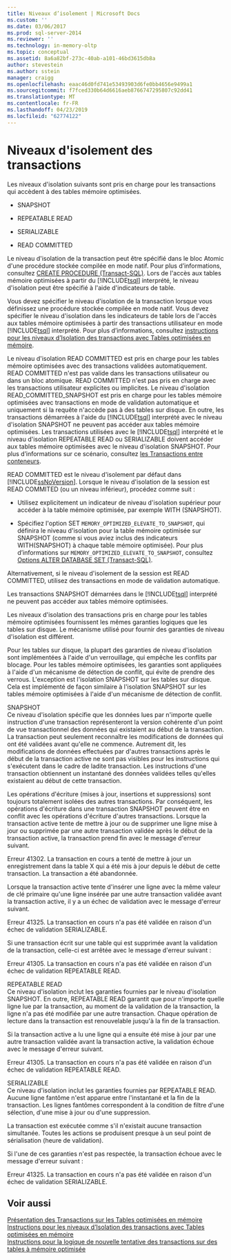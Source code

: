 ```yaml
---
title: Niveaux d’isolement | Microsoft Docs
ms.custom: ''
ms.date: 03/06/2017
ms.prod: sql-server-2014
ms.reviewer: ''
ms.technology: in-memory-oltp
ms.topic: conceptual
ms.assetid: 8a6a82bf-273c-40ab-a101-46bd3615db8a
author: stevestein
ms.author: sstein
manager: craigg
ms.openlocfilehash: eaac46d0fd741e53493903d6fe0bb4656e9499a1
ms.sourcegitcommit: f7fced330b64d6616aeb8766747295807c92dd41
ms.translationtype: MT
ms.contentlocale: fr-FR
ms.lasthandoff: 04/23/2019
ms.locfileid: "62774122"
---
```

# <a name="transaction-isolation-levels"></a>Niveaux d'isolement des transactions
  Les niveaux d'isolation suivants sont pris en charge pour les transactions qui accèdent à des tables mémoire optimisées.  
  
-   SNAPSHOT  
  
-   REPEATABLE READ  
  
-   SERIALIZABLE  
  
-   READ COMMITTED  
  
 Le niveau d'isolation de la transaction peut être spécifié dans le bloc Atomic d'une procédure stockée compilée en mode natif. Pour plus d’informations, consultez [CREATE PROCEDURE &#40;Transact-SQL&#41;](/sql/t-sql/statements/create-procedure-transact-sql). Lors de l'accès aux tables mémoire optimisées à partir du [!INCLUDE[tsql](../includes/tsql-md.md)] interprété, le niveau d'isolation peut être spécifié à l'aide d'indicateurs de table.  
  
 Vous devez spécifier le niveau d'isolation de la transaction lorsque vous définissez une procédure stockée compilée en mode natif. Vous devez spécifier le niveau d'isolation dans les indicateurs de table lors de l'accès aux tables mémoire optimisées à partir des transactions utilisateur en mode [!INCLUDE[tsql](../includes/tsql-md.md)] interprété. Pour plus d’informations, consultez [instructions pour les niveaux d’Isolation des transactions avec Tables optimisées en mémoire](../relational-databases/in-memory-oltp/memory-optimized-tables.md).  
  
 Le niveau d'isolation READ COMMITTED est pris en charge pour les tables mémoire optimisées avec des transactions validées automatiquement. READ COMMITTED n'est pas valide dans les transactions utilisateur ou dans un bloc atomique. READ COMMITTED n'est pas pris en charge avec les transactions utilisateur explicites ou implicites. Le niveau d'isolation READ_COMMITTED_SNAPSHOT est pris en charge pour les tables mémoire optimisées avec transactions en mode de validation automatique et uniquement si la requête n'accède pas à des tables sur disque. En outre, les transactions démarrées à l'aide du [!INCLUDE[tsql](../includes/tsql-md.md)] interprété avec le niveau d'isolation SNAPSHOT ne peuvent pas accéder aux tables mémoire optimisées. Les transactions utilisées avec le [!INCLUDE[tsql](../includes/tsql-md.md)] interprété et le niveau d'isolation REPEATABLE READ ou SERIALIZABLE doivent accéder aux tables mémoire optimisées avec le niveau d'isolation SNAPSHOT. Pour plus d’informations sur ce scénario, consultez [les Transactions entre conteneurs](cross-container-transactions.md).  
  
 READ COMMITTED est le niveau d'isolement par défaut dans [!INCLUDE[ssNoVersion](../includes/ssnoversion-md.md)]. Lorsque le niveau d'isolation de la session est READ COMMITED (ou un niveau inférieur), procédez comme suit :  
  
-   Utilisez explicitement un indicateur de niveau d'isolation supérieur pour accéder à la table mémoire optimisée, par exemple WITH (SNAPSHOT).  
  
-   Spécifiez l'option SET `MEMORY_OPTIMIZED_ELEVATE_TO_SNAPSHOT`, qui définira le niveau d'isolation pour la table mémoire optimisée sur SNAPSHOT (comme si vous aviez inclus des indicateurs WITH(SNAPSHOT) à chaque table mémoire optimisée). Pour plus d’informations sur `MEMORY_OPTIMIZED_ELEVATE_TO_SNAPSHOT`, consultez [Options ALTER DATABASE SET &#40;Transact-SQL&#41;](/sql/t-sql/statements/alter-database-transact-sql-set-options).  
  
 Alternativement, si le niveau d'isolement de la session est READ COMMITTED, utilisez des transactions en mode de validation automatique.  
  
 Les transactions SNAPSHOT démarrées dans le [!INCLUDE[tsql](../includes/tsql-md.md)] interprété ne peuvent pas accéder aux tables mémoire optimisées.  
  
 Les niveaux d'isolation des transactions pris en charge pour les tables mémoire optimisées fournissent les mêmes garanties logiques que les tables sur disque. Le mécanisme utilisé pour fournir des garanties de niveau d'isolation est différent.  
  
 Pour les tables sur disque, la plupart des garanties de niveau d'isolation sont implémentées à l'aide d'un verrouillage, qui empêche les conflits par blocage. Pour les tables mémoire optimisées, les garanties sont appliquées à l'aide d'un mécanisme de détection de conflit, qui évite de prendre des verrous. L'exception est l'isolation SNAPSHOT sur les tables sur disque. Cela est implémenté de façon similaire à l'isolation SNAPSHOT sur les tables mémoire optimisées à l'aide d'un mécanisme de détection de conflit.  
  
 SNAPSHOT  
 Ce niveau d'isolation spécifie que les données lues par n'importe quelle instruction d'une transaction représenteront la version cohérente d'un point de vue transactionnel des données qui existaient au début de la transaction. La transaction peut seulement reconnaître les modifications de données qui ont été validées avant qu'elle ne commence. Autrement dit, les modifications de données effectuées par d'autres transactions après le début de la transaction active ne sont pas visibles pour les instructions qui s'exécutent dans le cadre de ladite transaction. Les instructions d'une transaction obtiennent un instantané des données validées telles qu'elles existaient au début de cette transaction.  
  
 Les opérations d'écriture (mises à jour, insertions et suppressions) sont toujours totalement isolées des autres transactions. Par conséquent, les opérations d'écriture dans une transaction SNAPSHOT peuvent être en conflit avec les opérations d'écriture d'autres transactions. Lorsque la transaction active tente de mettre à jour ou de supprimer une ligne mise à jour ou supprimée par une autre transaction validée après le début de la transaction active, la transaction prend fin avec le message d'erreur suivant.  
  
 Erreur 41302. La transaction en cours a tenté de mettre à jour un enregistrement dans la table X qui a été mis à jour depuis le début de cette transaction. La transaction a été abandonnée.  
  
 Lorsque la transaction active tente d'insérer une ligne avec la même valeur de clé primaire qu'une ligne insérée par une autre transaction validée avant la transaction active, il y a un échec de validation avec le message d'erreur suivant.  
  
 Erreur 41325. La transaction en cours n'a pas été validée en raison d'un échec de validation SERIALIZABLE.  
  
 Si une transaction écrit sur une table qui est supprimée avant la validation de la transaction, celle-ci est arrêtée avec le message d'erreur suivant :  
  
 Erreur 41305. La transaction en cours n'a pas été validée en raison d'un échec de validation REPEATABLE READ.  
  
 REPEATABLE READ  
 Ce niveau d'isolation inclut les garanties fournies par le niveau d'isolation SNAPSHOT. En outre, REPEATABLE READ garantit que pour n'importe quelle ligne lue par la transaction, au moment de la validation de la transaction, la ligne n'a pas été modifiée par une autre transaction. Chaque opération de lecture dans la transaction est renouvelable jusqu'à la fin de la transaction.  
  
 Si la transaction active a lu une ligne qui a ensuite été mise à jour par une autre transaction validée avant la transaction active, la validation échoue avec le message d'erreur suivant.  
  
 Erreur 41305. La transaction en cours n'a pas été validée en raison d'un échec de validation REPEATABLE READ.  
  
 SERIALIZABLE  
 Ce niveau d'isolation inclut les garanties fournies par REPEATABLE READ. Aucune ligne fantôme n'est apparue entre l'instantané et la fin de la transaction. Les lignes fantômes correspondent à la condition de filtre d'une sélection, d'une mise à jour ou d'une suppression.  
  
 La transaction est exécutée comme s'il n'existait aucune transaction simultanée. Toutes les actions se produisent presque à un seul point de sérialisation (heure de validation).  
  
 Si l'une de ces garanties n'est pas respectée, la transaction échoue avec le message d'erreur suivant :  
  
 Erreur 41325. La transaction en cours n'a pas été validée en raison d'un échec de validation SERIALIZABLE.  
  
## <a name="see-also"></a>Voir aussi  
 [Présentation des Transactions sur les Tables optimisées en mémoire](../../2014/database-engine/understanding-transactions-on-memory-optimized-tables.md)   
 [Instructions pour les niveaux d’Isolation des transactions avec Tables optimisées en mémoire](../relational-databases/in-memory-oltp/memory-optimized-tables.md)   
 [Instructions pour la logique de nouvelle tentative des transactions sur des tables à mémoire optimisée](../../2014/database-engine/guidelines-for-retry-logic-for-transactions-on-memory-optimized-tables.md)  
  
  
